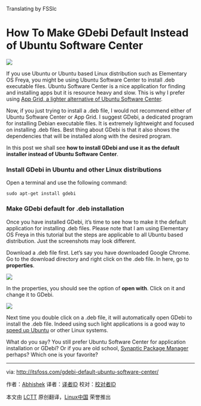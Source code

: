 Translating by FSSlc

How To Make GDebi Default Instead of Ubuntu Software Center
================================================================================
![](http://itsfoss.itsfoss.netdna-cdn.com/wp-content/uploads/2015/02/Make_GDebi_Default.jpeg)

If you use Ubuntu or Ubuntu based Linux distribution such as Elementary OS Freya, you might be using Ubuntu Software Center to install .deb executable files. Ubuntu Software Center is a nice application for finding and installing apps but it is resource heavy and slow. This is why I prefer using [App Grid, a lighter alternative of Ubuntu Software Center][1].

Now, if you just trying to install a .deb file, I would not recommend either of Ubuntu Software Center or App Grid. I suggest GDebi, a dedicated program for installing Debian executable files. It is extremely lightweight and focused on installing .deb files. Best thing about GDebi is that it also shows the dependencies that will be installed along with the desired program.

In this post we shall see **how to install GDebi and use it as the default installer instead of Ubuntu Software Center**.

### Install GDebi in Ubuntu and other Linux distributions ###

Open a terminal and use the following command:

    sudo apt-get install gdebi

### Make GDebi default for .deb installation ###

Once you have installed GDebi, it’s time to see how to make it the default application for installing .deb files. Please note that I am using Elementary OS Freya in this tutorial but the steps are applicable to all Ubuntu based distribution. Just the screenshots may look different.

Download a .deb file first. Let’s say you have downloaded Google Chrome. Go to the download directory and right click on the .deb file. In here, go to **properties**.

![](http://itsfoss.itsfoss.netdna-cdn.com/wp-content/uploads/2015/02/GDebi_default.jpeg)

In the properties, you should see the option of **open with**. Click on it and change it to GDebi.

![](http://itsfoss.itsfoss.netdna-cdn.com/wp-content/uploads/2015/02/GDebi_default_Ubuntu.jpeg)

Next time you double click on a .deb file, it will automatically open GDebi to install the .deb file. Indeed using such light applications is a good way to [speed up Ubuntu][2] or other Linux systems.

What do you say? You still prefer Ubuntu Software Center for application installation or GDebi? Or if you are old school, [Synaptic Package Manager][3] perhaps? Which one is your favorite?

--------------------------------------------------------------------------------

via: http://itsfoss.com/gdebi-default-ubuntu-software-center/

作者：[Abhishek][a]
译者：[译者ID](https://github.com/译者ID)
校对：[校对者ID](https://github.com/校对者ID)

本文由 [LCTT](https://github.com/LCTT/TranslateProject) 原创翻译，[Linux中国](http://linux.cn/) 荣誉推出

[a]:http://itsfoss.com/author/abhishek/
[1]:http://itsfoss.com/app-grid-lighter-alternative-ubuntu-software-center/
[2]:http://itsfoss.com/speed-up-ubuntu-1310/
[3]:http://www.nongnu.org/synaptic/